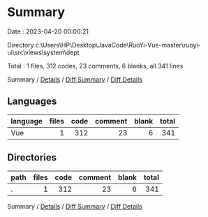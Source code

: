 # Summary

Date : 2023-04-20 00:00:21

Directory c:\\Users\\HP\\Desktop\\JavaCode\\RuoYi-Vue-master\\ruoyi-ui\\src\\views\\system\\dept

Total : 1 files,  312 codes, 23 comments, 6 blanks, all 341 lines

Summary / [Details](details.md) / [Diff Summary](diff.md) / [Diff Details](diff-details.md)

## Languages
| language | files | code | comment | blank | total |
| :--- | ---: | ---: | ---: | ---: | ---: |
| Vue | 1 | 312 | 23 | 6 | 341 |

## Directories
| path | files | code | comment | blank | total |
| :--- | ---: | ---: | ---: | ---: | ---: |
| . | 1 | 312 | 23 | 6 | 341 |

Summary / [Details](details.md) / [Diff Summary](diff.md) / [Diff Details](diff-details.md)